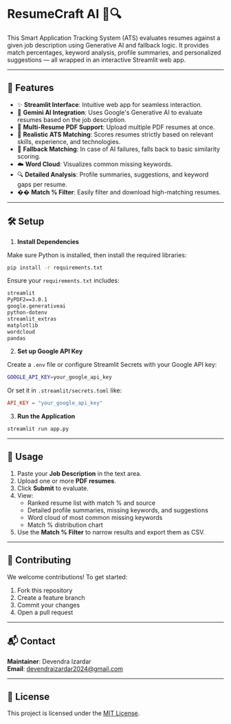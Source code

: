 



# ResumeCraft AI 📄🔍

This Smart Application Tracking System (ATS) evaluates resumes against a given job description using Generative AI and fallback logic. It provides match percentages, keyword analysis, profile summaries, and personalized suggestions — all wrapped in an interactive Streamlit web app.

---

## 🚀 Features

- ✨ **Streamlit Interface**: Intuitive web app for seamless interaction.
- 🧠 **Gemini AI Integration**: Uses Google's Generative AI to evaluate resumes based on the job description.
- 📄 **Multi-Resume PDF Support**: Upload multiple PDF resumes at once.
- 🎯 **Realistic ATS Matching**: Scores resumes strictly based on relevant skills, experience, and technologies.
- 🔁 **Fallback Matching**: In case of AI failures, falls back to basic similarity scoring.
- ☁️ **Word Cloud**: Visualizes common missing keywords.
- 🔍 **Detailed Analysis**: Profile summaries, suggestions, and keyword gaps per resume.
- �� **Match % Filter**: Easily filter and download high-matching resumes.

---

## 🛠 Setup

1. **Install Dependencies**

Make sure Python is installed, then install the required libraries:

```bash
pip install -r requirements.txt
```

Ensure your `requirements.txt` includes:
```txt
streamlit
PyPDF2==3.0.1
google.generativeai
python-dotenv
streamlit_extras
matplotlib
wordcloud
pandas
```

2. **Set up Google API Key**

Create a `.env` file or configure Streamlit Secrets with your Google API key:

```bash
GOOGLE_API_KEY=your_google_api_key
```

Or set it in `.streamlit/secrets.toml` like:

```toml
API_KEY = "your_google_api_key"
```

3. **Run the Application**

```bash
streamlit run app.py
```

---

## 🧪 Usage

1. Paste your **Job Description** in the text area.
2. Upload one or more **PDF resumes**.
3. Click **Submit** to evaluate.
4. View:
   - Ranked resume list with match % and source
   - Detailed profile summaries, missing keywords, and suggestions
   - Word cloud of most common missing keywords
   - Match % distribution chart
5. Use the **Match % Filter** to narrow results and export them as CSV.

---

## 🤝 Contributing

We welcome contributions! To get started:

1. Fork this repository
2. Create a feature branch
3. Commit your changes
4. Open a pull request

---

## 📬 Contact

**Maintainer**: Devendra Izardar  
**Email**: devendraizardar2024@gmail.com

---

## 📄 License

This project is licensed under the [MIT License](LICENSE).
